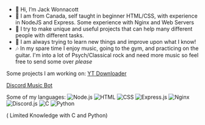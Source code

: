 - 👋 Hi, I’m Jack Wonnacott
- 👀 I am from Canada, self taught in beginner HTML/CSS, with experience in NodeJS and Express. Some experience with Nginx and Web Servers
- 🌱 I try to make unique and useful projects that can help many different people with different tasks.
- 🧠 I am always trying to learn new things and improve upon what I know!
- 🎶 In my spare time I enjoy music, going to the gym, and practicing on the guitar. I'm into a lot of Psych/Classical rock and need more music so feel free to send some over *please*

Some projects I am working on:
  [YT Downloader](https://www.rezfile.net)
  
  [Discord Music Bot](https://discord.com/oauth2/authorize?client_id=%20882000780951969822&permissions=292422011968&scope=bot)

Some of my languages:
![Node.js](https://img.shields.io/badge/-Node.js-43853d?style=flat-square&logo=node.js&logoColor=white)
![HTML](https://img.shields.io/badge/-HTML-e34c26?style=flat-square&logo=html5&logoColor=white)
![CSS](https://img.shields.io/badge/-CSS-1572b6?style=flat-square&logo=css3&logoColor=white)
![Express.js](https://img.shields.io/badge/-Express.js-000000?style=flat-square&logo=express&logoColor=white)
![Nginx](https://img.shields.io/badge/-Nginx-269539?style=flat-square&logo=nginx&logoColor=white)
![Discord.js](https://img.shields.io/badge/-Discord.js-7289DA?style=flat-square&logo=discord&logoColor=white)
![C](https://img.shields.io/badge/-C-A8B9CC?style=flat-square&logo=C&logoColor=white)
![Python](https://img.shields.io/badge/-Python-3776AB?style=flat-square&logo=python&logoColor=white) <br />

( Limited Knowledge with C and Python)


<!---
JackW25/JackW25 is a ✨ special ✨ repository because its `README.md` (this file) appears on your GitHub profile.
You can click the Preview link to take a look at your changes.
--->

